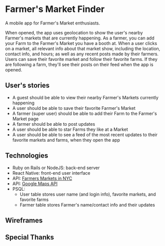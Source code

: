 # Farmer's Market Finder
  
  A mobile app for Farmer's Market enthusiasts.

  When opened, the app uses geolocation to show the user's nearby Farmer's markets that are currently happening. As a farmer, you can add your Farm to the Farmer's Market you have a booth at. When a user clicks on a market, all relevant info about that market show, including the location, contact info, and hours; as well as any recent posts made by their farmers. Users can save their favorite market and follow their favorite farms. If they are following a farm, they'll see their posts on their feed when the app is opened.

## User's stories

  - A guest should be able to view their nearby Farmer's Markets currently happening
  - A user should be able to save their favorite Farmer's Market
  - A farmer (super user) should be able to add their Farm to the Farmer's Market page
  - A farmer should be able to post updates 
  - A user should be able to star Farms they like at a Market
  - A user should be able to see a feed of the most recent updates to their favorite markets and farms, when they open the app

## Technologies
  
  - Ruby on Rails or NodeJS: back-end server
  - React Native: front-end user interface
  - API: <a href="https://data.ny.gov/Economic-Development/Farmers-Markets-in-New-York-State-API/xjya-f8ng" target="_blank">Farmers Markets in NYC</a>
  - API: <a href="https://developers.google.com/maps/documentation/" target="_blank">Google Maps API</a>
  - PSQL: 
    - User table stores user name (and login info), favorite markets, and favorite farms
    - Farmer table stores Farmer's name/contact info and their updates

## Wireframes

## Special Thanks
